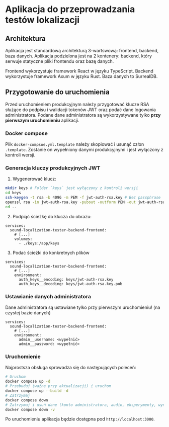 # Aplikacja do przeprowadzania testów lokalizacji

## Architektura

Aplikacja jest standardową architekturą 3-wartswową: frontend, backend, baza danych.
Aplikacja podzielona jest na 2 kontenery: backend, który serwuje statyczne pliki frontendu oraz bazę danych.

Frontend wykorzystuje framework React w języku TypeScript.
Backend wykorzystuje framework Axum w języku Rust.
Baza danych to SurrealDB.

## Przygotowanie do uruchomienia

Przed uruchomieniem produkcyjnym należy przygotować klucze RSA służące do podpisu i walidacji tokenów JWT oraz podać dane logowania administratora.
Podane dane administratora są wykorzystywane tylko **przy pierwszym uruchomieniu** aplikacji.

### Docker compose

Plik `docker-compsoe.yml.template` należy skopiować i usunąć człon `.template`.
Zostanie on wypełniony danymi produkcyjnymi i jest wyłączony z kontroli wersji.

### Generacja kluczy produkcyjnych JWT

1. Wygenerować klucz:
```sh
mkdir keys # Folder `keys` jest wyłączony z kontroli wersji
cd keys
ssh-keygen -t rsa -b 4096 -m PEM -f jwt-auth-rsa.key # Bez passphrase
openssl rsa -in jwt-auth-rsa.key -pubout -outform PEM -out jwt-auth-rsa.key.pub
cd ..
```

2. Podpiąć ścieżkę do klucza do obrazu:
```
services:
  sound-localization-tester-backend-frontend:
    # [...]
    volumes:
      - ./keys:/app/keys
```

3. Podać ścieżki do konkretnych plików
```
services:
  sound-localization-tester-backend-frontend:
    # [...]
    environment:
      auth_keys__encoding: keys/jwt-auth-rsa.key
      auth_keys__decoding: keys/jwt-auth-rsa.key.pub
```

### Ustawianie danych administratora

Dane administratora są ustawiane tylko przy pierwszym uruchomieniu! (na czystej bazie danych)

```
services:
  sound-localization-tester-backend-frontend:
    # [...]
    environment:
      admin__username: <wypełnić>
      admin__password: <wypełnić>
```

### Uruchomienie

Najprostsza obsługa sprowadza się do następujących poleceń:

```sh
# Uruchom
docker compose up -d
# Przebuduj (ważne przy aktualizacji) i uruchom
docker compose up --build -d
# Zatrzymaj
docker compose down
# Zatrzymaj i usuń dane (konto administratora, audio, eksperymenty, wyniki)
docker compose down -v
```

Po uruchomieniu aplikacja będzie dostępna pod `http://localhost:3000`.
